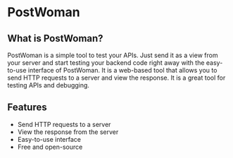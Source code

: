 # PostWoman

## What is PostWoman?

PostWoman is a simple tool to test your APIs. Just send it as a view from your server and start testing your backend code right away with the easy-to-use interface of PostWoman. It is a web-based tool that allows you to send HTTP requests to a server and view the response. It is a great tool for testing APIs and debugging.

## Features

- Send HTTP requests to a server
- View the response from the server
- Easy-to-use interface
- Free and open-source

